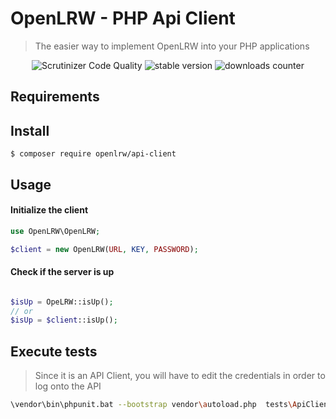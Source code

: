 # OpenLRW - PHP Api Client

> The easier way to implement OpenLRW into your PHP applications

<p align="center">
<img src="https://scrutinizer-ci.com/g/Apereo-Learning-Analytics-Initiative/OpenLRW-php-api-client/badges/quality-score.png?b=master" title="Scrutinizer Code Quality">
<img src="https://poser.pugx.org/openlrw/api-client/v/stable" alt="stable version">
<img src="https://poser.pugx.org/openlrw/api-client/downloads" alt="downloads counter">
</p>

## Requirements

## Install
`$ composer require openlrw/api-client`


## Usage

#### Initialize the client
```php
use OpenLRW\OpenLRW;

$client = new OpenLRW(URL, KEY, PASSWORD);
```

#### Check if the server is up
```php

$isUp = OpeLRW::isUp();
// or
$isUp = $client::isUp();
```


## Execute tests

> Since it is an API Client, you will have to edit the credentials in order to log onto the API

```bash
\vendor\bin\phpunit.bat --bootstrap vendor\autoload.php  tests\ApiClientTest.php
```